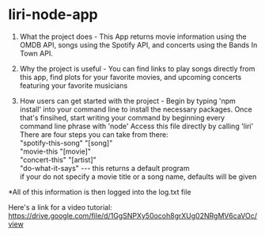 # liri-node-app
1) What the project does - 
This App returns movie information using the OMDB API, songs using the Spotify API, and concerts using the Bands In Town API.

2) Why the project is useful - 
You can find links to play songs directly from this app, find plots for your favorite movies, and upcoming concerts featuring your favorite musicians

3) How users can get started with the project - 
Begin by typing 'npm install' into your command line to install the necessary packages.
Once that's finsihed, start writing your command by beginning every command line phrase with 'node'
Access this file directly by calling 'liri'
There are four steps you can take from there:<br>
"spotify-this-song" "[song]"<br>
"movie-this "[movie]"<br>
"concert-this" "[artist]"<br>
"do-what-it-says" --- this returns a default program<br>
  if your do not specify a movie title or a song name, defaults will be given 

*All of this information is then logged into the log.txt file

Here's a link for a video tutorial: https://drive.google.com/file/d/1GgSNPXy50ocoh8grXUg02NRgMV6caVOc/view
